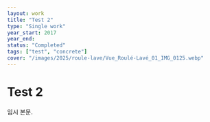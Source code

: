 ```yaml
---
layout: work
title: "Test 2"
type: "Single work"
year_start: 2017
year_end:
status: "Completed"
tags: ["test", "concrete"]
cover: "/images/2025/roule-lave/Vue_Roulé-Lavé_01_IMG_0125.webp"
---
```


# Test 2

임시 본문.

